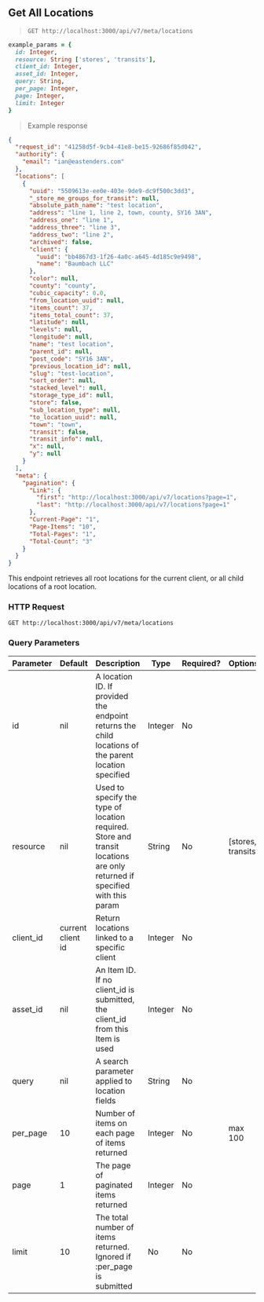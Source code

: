 ## Get All Locations

> `GET http://localhost:3000/api/v7/meta/locations`

```ruby
example_params = {
  id: Integer,
  resource: String ['stores', 'transits'],
  client_id: Integer,
  asset_id: Integer,
  query: String,
  per_page: Integer,
  page: Integer,
  limit: Integer
}
```


> Example response

```json
{
  "request_id": "41258d5f-9cb4-41e8-be15-92686f85d042",
  "authority": {
    "email": "ian@eastenders.com"
  },
  "locations": [
    {
      "uuid": "5509613e-ee0e-403e-9de9-dc9f500c3dd3",
      "_store_me_groups_for_transit": null,
      "absolute_path_name": "test location",
      "address": "line 1, line 2, town, county, SY16 3AN",
      "address_one": "line 1",
      "address_three": "line 3",
      "address_two": "line 2",
      "archived": false,
      "client": {
        "uuid": "bb4867d3-1f26-4a0c-a645-4d185c9e9498",
        "name": "Baumbach LLC"
      },
      "color": null,
      "county": "county",
      "cubic_capacity": 0.0,
      "from_location_uuid": null,
      "items_count": 37,
      "items_total_count": 37,
      "latitude": null,
      "levels": null,
      "longitude": null,
      "name": "test location",
      "parent_id": null,
      "post_code": "SY16 3AN",
      "previous_location_id": null,
      "slug": "test-location",
      "sort_order": null,
      "stacked_level": null,
      "storage_type_id": null,
      "store": false,
      "sub_location_type": null,
      "to_location_uuid": null,
      "town": "town",
      "transit": false,
      "transit_info": null,
      "x": null,
      "y": null
    }
  ],
  "meta": {
    "pagination": {
      "Link": {
        "first": "http://localhost:3000/api/v7/locations?page=1",
        "last": "http://localhost:3000/api/v7/locations?page=1"
      },
      "Current-Page": "1",
      "Page-Items": "10",
      "Total-Pages": "1",
      "Total-Count": "3"
    }
  }
}
```

This endpoint retrieves all root locations for the current client, or all child locations of a root location.

### HTTP Request

`GET http://localhost:3000/api/v7/meta/locations`

### Query Parameters

Parameter | Default | Description | Type | Required? | Options
--------- | ------- | ----------- | ---- | -------- | -------
id | nil | A location ID. If provided the endpoint returns the child locations of the parent location specified | Integer | No
resource | nil | Used to specify the type of location required. Store and transit locations are only returned if specified with this param | String | No | [stores, transits]
client_id | current client id | Return locations linked to a specific client | Integer | No
asset_id | nil | An Item ID. If no client_id is submitted, the client_id from this Item is used | Integer | No
query | nil | A search parameter applied to location fields | String | No | 
per_page | 10 | Number of items on each page of items returned | Integer | No | max 100
page | 1 | The page of paginated items returned | Integer | No | 
limit | 10 | The total number of items returned. Ignored if :per_page is submitted | No | No | 

